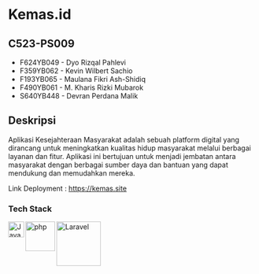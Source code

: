 
# Kemas.id
## C523-PS009
- F624YB049 - Dyo Rizqal Pahlevi 
- F359YB062 - Kevin Wilbert Sachio 
- F193YB065 - Maulana Fikri Ash-Shidiq 
- F490YB061 - M. Kharis Rizki Mubarok 
- S640YB448 - Devran Perdana Malik 

## Deskripsi
Aplikasi Kesejahteraan Masyarakat adalah sebuah platform digital yang dirancang untuk meningkatkan kualitas hidup masyarakat melalui berbagai layanan dan fitur. Aplikasi ini bertujuan untuk menjadi jembatan antara masyarakat dengan berbagai sumber daya dan bantuan yang dapat mendukung dan memudahkan mereka.

Link Deployment : 
https://kemas.site

### Tech Stack
  <a href="#"><img align="left" alt="JavaScript" title="JavaScript" width="32px" src="https://cdn-icons-png.flaticon.com/128/5968/5968292.png" /></a>
  <a href="#"><img align="left" alt="php" title="PHP" width="60px" src="https://upload.wikimedia.org/wikipedia/commons/thumb/2/27/PHP-logo.svg/2560px-PHP-logo.svg.png" /></a>
  <a href="#"><img align="left" alt="Laravel" title="Laravel" width="90px" src="https://upload.wikimedia.org/wikipedia/commons/thumb/3/36/Logo.min.svg/2560px-Logo.min.svg.png" /></a>
  <br>
